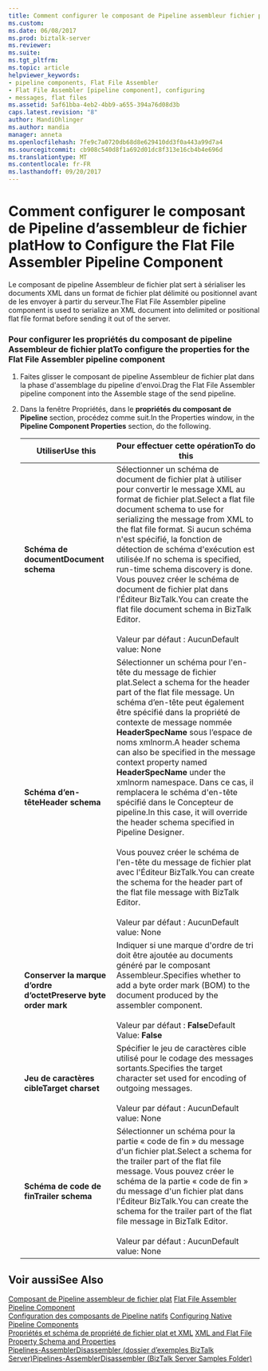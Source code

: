 ```yaml
---
title: Comment configurer le composant de Pipeline assembleur fichier plat | Documents Microsoft
ms.custom: 
ms.date: 06/08/2017
ms.prod: biztalk-server
ms.reviewer: 
ms.suite: 
ms.tgt_pltfrm: 
ms.topic: article
helpviewer_keywords:
- pipeline components, Flat File Assembler
- Flat File Assembler [pipeline component], configuring
- messages, flat files
ms.assetid: 5af61bba-4eb2-4bb9-a655-394a76d08d3b
caps.latest.revision: "8"
author: MandiOhlinger
ms.author: mandia
manager: anneta
ms.openlocfilehash: 7fe9c7a0720db68d8e629410dd3f0a443a99d7a4
ms.sourcegitcommit: cb908c540d8f1a692d01dc8f313e16cb4b4e696d
ms.translationtype: MT
ms.contentlocale: fr-FR
ms.lasthandoff: 09/20/2017
---
```

# <a name="how-to-configure-the-flat-file-assembler-pipeline-component"></a><span data-ttu-id="b0c3f-102">Comment configurer le composant de Pipeline d’assembleur de fichier plat</span><span class="sxs-lookup"><span data-stu-id="b0c3f-102">How to Configure the Flat File Assembler Pipeline Component</span></span>
<span data-ttu-id="b0c3f-103">Le composant de pipeline Assembleur de fichier plat sert à sérialiser les documents XML dans un format de fichier plat délimité ou positionnel avant de les envoyer à partir du serveur.</span><span class="sxs-lookup"><span data-stu-id="b0c3f-103">The Flat File Assembler pipeline component is used to serialize an XML document into delimited or positional flat file format before sending it out of the server.</span></span>  
  
### <a name="to-configure-the-properties-for-the-flat-file-assembler-pipeline-component"></a><span data-ttu-id="b0c3f-104">Pour configurer les propriétés du composant de pipeline Assembleur de fichier plat</span><span class="sxs-lookup"><span data-stu-id="b0c3f-104">To configure the properties for the Flat File Assembler pipeline component</span></span>  
  
1.  <span data-ttu-id="b0c3f-105">Faites glisser le composant de pipeline Assembleur de fichier plat dans la phase d'assemblage du pipeline d'envoi.</span><span class="sxs-lookup"><span data-stu-id="b0c3f-105">Drag the Flat File Assembler pipeline component into the Assemble stage of the send pipeline.</span></span>  
  
2.  <span data-ttu-id="b0c3f-106">Dans la fenêtre Propriétés, dans le **propriétés du composant de Pipeline** section, procédez comme suit.</span><span class="sxs-lookup"><span data-stu-id="b0c3f-106">In the Properties window, in the **Pipeline Component Properties** section, do the following.</span></span>  
  
    |<span data-ttu-id="b0c3f-107">Utiliser</span><span class="sxs-lookup"><span data-stu-id="b0c3f-107">Use this</span></span>|<span data-ttu-id="b0c3f-108">Pour effectuer cette opération</span><span class="sxs-lookup"><span data-stu-id="b0c3f-108">To do this</span></span>|  
    |--------------|----------------|  
    |<span data-ttu-id="b0c3f-109">**Schéma de document**</span><span class="sxs-lookup"><span data-stu-id="b0c3f-109">**Document schema**</span></span>|<span data-ttu-id="b0c3f-110">Sélectionner un schéma de document de fichier plat à utiliser pour convertir le message XML au format de fichier plat.</span><span class="sxs-lookup"><span data-stu-id="b0c3f-110">Select a flat file document schema to use for serializing the message from XML to the flat file format.</span></span> <span data-ttu-id="b0c3f-111">Si aucun schéma n'est spécifié, la fonction de détection de schéma d'exécution est utilisée.</span><span class="sxs-lookup"><span data-stu-id="b0c3f-111">If no schema is specified, run-time schema discovery is done.</span></span> <span data-ttu-id="b0c3f-112">Vous pouvez créer le schéma de document de fichier plat dans l'Éditeur BizTalk.</span><span class="sxs-lookup"><span data-stu-id="b0c3f-112">You can create the flat file document schema in BizTalk Editor.</span></span><br /><br /> <span data-ttu-id="b0c3f-113">Valeur par défaut : Aucun</span><span class="sxs-lookup"><span data-stu-id="b0c3f-113">Default value: None</span></span>|  
    |<span data-ttu-id="b0c3f-114">**Schéma d’en-tête**</span><span class="sxs-lookup"><span data-stu-id="b0c3f-114">**Header schema**</span></span>|<span data-ttu-id="b0c3f-115">Sélectionner un schéma pour l'en-tête du message de fichier plat.</span><span class="sxs-lookup"><span data-stu-id="b0c3f-115">Select a schema for the header part of the flat file message.</span></span> <span data-ttu-id="b0c3f-116">Un schéma d’en-tête peut également être spécifié dans la propriété de contexte de message nommée **HeaderSpecName** sous l’espace de noms xmlnorm.</span><span class="sxs-lookup"><span data-stu-id="b0c3f-116">A header schema can also be specified in the message context property named **HeaderSpecName** under the xmlnorm namespace.</span></span> <span data-ttu-id="b0c3f-117">Dans ce cas, il remplacera le schéma d'en-tête spécifié dans le Concepteur de pipeline.</span><span class="sxs-lookup"><span data-stu-id="b0c3f-117">In this case, it will override the header schema specified in Pipeline Designer.</span></span><br /><br /> <span data-ttu-id="b0c3f-118">Vous pouvez créer le schéma de l'en-tête du message de fichier plat avec l'Éditeur BizTalk.</span><span class="sxs-lookup"><span data-stu-id="b0c3f-118">You can create the schema for the header part of the flat file message with BizTalk Editor.</span></span><br /><br /> <span data-ttu-id="b0c3f-119">Valeur par défaut : Aucun</span><span class="sxs-lookup"><span data-stu-id="b0c3f-119">Default value: None</span></span>|  
    |<span data-ttu-id="b0c3f-120">**Conserver la marque d’ordre d’octet**</span><span class="sxs-lookup"><span data-stu-id="b0c3f-120">**Preserve byte order mark**</span></span>|<span data-ttu-id="b0c3f-121">Indiquer si une marque d'ordre de tri doit être ajoutée au documents généré par le composant Assembleur.</span><span class="sxs-lookup"><span data-stu-id="b0c3f-121">Specifies whether to add a byte order mark (BOM) to the document produced by the assembler component.</span></span><br /><br /> <span data-ttu-id="b0c3f-122">Valeur par défaut : **False**</span><span class="sxs-lookup"><span data-stu-id="b0c3f-122">Default Value: **False**</span></span>|  
    |<span data-ttu-id="b0c3f-123">**Jeu de caractères cible**</span><span class="sxs-lookup"><span data-stu-id="b0c3f-123">**Target charset**</span></span>|<span data-ttu-id="b0c3f-124">Spécifier le jeu de caractères cible utilisé pour le codage des messages sortants.</span><span class="sxs-lookup"><span data-stu-id="b0c3f-124">Specifies the target character set used for encoding of outgoing messages.</span></span><br /><br /> <span data-ttu-id="b0c3f-125">Valeur par défaut : Aucun</span><span class="sxs-lookup"><span data-stu-id="b0c3f-125">Default value: None</span></span>|  
    |<span data-ttu-id="b0c3f-126">**Schéma de code de fin**</span><span class="sxs-lookup"><span data-stu-id="b0c3f-126">**Trailer schema**</span></span>|<span data-ttu-id="b0c3f-127">Sélectionner un schéma pour la partie « code de fin » du message d'un fichier plat.</span><span class="sxs-lookup"><span data-stu-id="b0c3f-127">Select a schema for the trailer part of the flat file message.</span></span> <span data-ttu-id="b0c3f-128">Vous pouvez créer le schéma de la partie « code de fin » du message d'un fichier plat dans l'Éditeur BizTalk.</span><span class="sxs-lookup"><span data-stu-id="b0c3f-128">You can create the schema for the trailer part of the flat file message in BizTalk Editor.</span></span><br /><br /> <span data-ttu-id="b0c3f-129">Valeur par défaut : Aucun</span><span class="sxs-lookup"><span data-stu-id="b0c3f-129">Default value: None</span></span>|  
  
## <a name="see-also"></a><span data-ttu-id="b0c3f-130">Voir aussi</span><span class="sxs-lookup"><span data-stu-id="b0c3f-130">See Also</span></span>  
 <span data-ttu-id="b0c3f-131">[Composant de Pipeline assembleur de fichier plat](../core/flat-file-assembler-pipeline-component.md) </span><span class="sxs-lookup"><span data-stu-id="b0c3f-131">[Flat File Assembler Pipeline Component](../core/flat-file-assembler-pipeline-component.md) </span></span>  
 <span data-ttu-id="b0c3f-132">[Configuration des composants de Pipeline natifs](../core/configuring-native-pipeline-components.md) </span><span class="sxs-lookup"><span data-stu-id="b0c3f-132">[Configuring Native Pipeline Components](../core/configuring-native-pipeline-components.md) </span></span>  
 <span data-ttu-id="b0c3f-133">[Propriétés et schéma de propriété de fichier plat et XML](../core/xml-and-flat-file-property-schema-and-properties.md) </span><span class="sxs-lookup"><span data-stu-id="b0c3f-133">[XML and Flat File Property Schema and Properties](../core/xml-and-flat-file-property-schema-and-properties.md) </span></span>  
 [<span data-ttu-id="b0c3f-134">Pipelines-AssemblerDisassembler (dossier d’exemples BizTalk Server)</span><span class="sxs-lookup"><span data-stu-id="b0c3f-134">Pipelines-AssemblerDisassembler (BizTalk Server Samples Folder)</span></span>](../core/pipelines-assemblerdisassembler-biztalk-server-samples-folder.md)